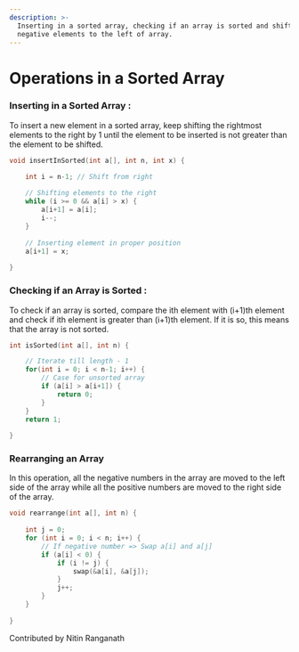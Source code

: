 ```yaml
---
description: >-
  Inserting in a sorted array, checking if an array is sorted and shifting
  negative elements to the left of array.
---
```


# Operations in a Sorted Array

### Inserting in a Sorted Array :

To insert a new element in a sorted array, keep shifting the rightmost elements to the right by 1 until the element to be inserted is not greater than the element to be shifted.

```c
void insertInSorted(int a[], int n, int x) {

    int i = n-1; // Shift from right
    
    // Shifting elements to the right
    while (i >= 0 && a[i] > x) {
        a[i+1] = a[i];
        i--;
    }
    
    // Inserting element in proper position
    a[i+1] = x;
    
}
```

### Checking if an Array is Sorted :

To check if an array is sorted, compare the ith element with \(i+1\)th element and check if ith element is greater than \(i+1\)th element. If it is so, this means that the array is not sorted.

```c
int isSorted(int a[], int n) {

    // Iterate till length - 1
    for(int i = 0; i < n-1; i++) {
        // Case for unsorted array
        if (a[i] > a[i+1]) {
            return 0;
        }
    }
    return 1;
    
}
```

### Rearranging an Array

In this operation, all the negative numbers in the array are moved to the left side of the array while all the positive numbers are moved to the right side of the array.

```c
void rearrange(int a[], int n) {
    
    int j = 0;
    for (int i = 0; i < n; i++) {
        // If negative number => Swap a[i] and a[j]
        if (a[i] < 0) {
            if (i != j) {
                swap(&a[i], &a[j]);
            }
            j++;
        }
    }
    
}
```

Contributed by Nitin Ranganath

